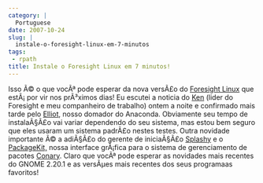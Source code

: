 ```yaml
---
category: |
  Portuguese
date: 2007-10-24
slug: |
  instale-o-foresight-linux-em-7-minutos
tags:
 - rpath
title: Instale o Foresight Linux em 7 minutos!
---
```


Isso Ã© o que vocÃª pode esperar da nova versÃ£o do [Foresight
Linux](http://foresightlinux.org/) que estÃ¡ por vir nos prÃ³ximos dias!
Eu escutei a noticia do [Ken](http://ken.vandine.org/) (lider do
Foresight e meu companheiro de trabalho) ontem a noite e confirmado mais
tarde pelo [Elliot](http://blog.bentlogic.net/), nosso domador do
Anaconda. Obviamente seu tempo de instalaÃ§Ã£o vai variar dependendo do
seu sistema, mas estou bem seguro que eles usaram um sistema padrÃ£o
nestes testes. Outra novidade importante Ã© a adiÃ§Ã£o do gerente de
iniciaÃ§Ã£o [Splashy](http://splashy.alioth.debian.org/wiki/) e o
[PackageKit,](http://www.packagekit.org/) nossa interface grÃ¡fica para
o sistema de gerenciamento de pacotes
[Conary](http://wiki.rpath.com/wiki/Conary). Claro que vocÃª pode
esperar as novidades mais recentes do GNOME 2.20.1 e as versÃµes mais
recentes dos seus programaas favoritos!
